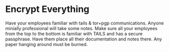 Encrypt Everything
===

Have your employees familiar with tails & tor+pgp communications. Anyone minially professional will take some notes. Make sure all your employees from the top to the bottom is familiar with TAILS and has a secure passphrase. Have them place all their documentation and notes there. Any paper hanging around must be burned.